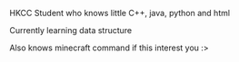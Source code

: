 HKCC Student who knows little C++, java, python and html

Currently learning data structure

Also knows minecraft command if this interest you :>

<!---
Doramuh/Doramuh is a ✨ special ✨ repository because its `README.md` (this file) appears on your GitHub profile.
You can click the Preview link to take a look at your changes.
--->

